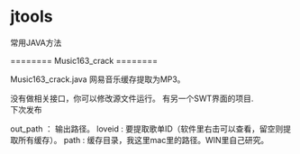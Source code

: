 # jtools
常用JAVA方法

======== Music163_crack ========

Music163_crack.java 网易音乐缓存提取为MP3。

没有做相关接口，你可以修改源文件运行。
有另一个SWT界面的项目.  
下次发布

out_path ： 输出路径。
loveid : 要提取歌单ID（软件里右击可以查看，留空则提取所有缓存）。
path : 缓存目录，我这里mac里的路径。WIN里自己研究。

